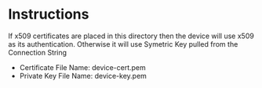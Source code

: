# Instructions

If x509 certificates are placed in this directory then the device will use x509 as its authentication.  Otherwise it will use Symetric Key pulled from the Connection String

- Certificate File Name:  device-cert.pem
- Private Key File Name:  device-key.pem
